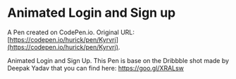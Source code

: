 # Animated Login and Sign up

A Pen created on CodePen.io. Original URL: [https://codepen.io/hurick/pen/Kyrvrj](https://codepen.io/hurick/pen/Kyrvrj).

Animated Login and Sign Up.
This Pen is base on the Dribbble shot made by Deepak Yadav that you can find here: https://goo.gl/XRALsw